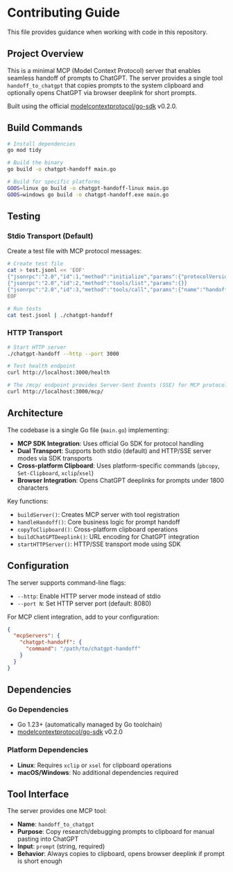 # Contributing Guide

This file provides guidance when working with code in this repository.

## Project Overview

This is a minimal MCP (Model Context Protocol) server that enables seamless handoff of prompts to ChatGPT. The server provides a single tool `handoff_to_chatgpt` that copies prompts to the system clipboard and optionally opens ChatGPT via browser deeplink for short prompts.

Built using the official [modelcontextprotocol/go-sdk](https://github.com/modelcontextprotocol/go-sdk) v0.2.0.

## Build Commands

```bash
# Install dependencies
go mod tidy

# Build the binary
go build -o chatgpt-handoff main.go

# Build for specific platforms
GOOS=linux go build -o chatgpt-handoff-linux main.go
GOOS=windows go build -o chatgpt-handoff.exe main.go
```

## Testing

### Stdio Transport (Default)

Create a test file with MCP protocol messages:

```bash
# Create test file
cat > test.jsonl << 'EOF'
{"jsonrpc":"2.0","id":1,"method":"initialize","params":{"protocolVersion":"2025-06-18","clientInfo":{"name":"test","version":"1.0"}}}
{"jsonrpc":"2.0","id":2,"method":"tools/list","params":{}}
{"jsonrpc":"2.0","id":3,"method":"tools/call","params":{"name":"handoff_to_chatgpt","arguments":{"prompt":"Test research prompt"}}}
EOF

# Run tests
cat test.jsonl | ./chatgpt-handoff
```

### HTTP Transport

```bash
# Start HTTP server
./chatgpt-handoff --http --port 3000

# Test health endpoint
curl http://localhost:3000/health

# The /mcp/ endpoint provides Server-Sent Events (SSE) for MCP protocol communication
curl http://localhost:3000/mcp/
```

## Architecture

The codebase is a single Go file (`main.go`) implementing:

- **MCP SDK Integration**: Uses official Go SDK for protocol handling
- **Dual Transport**: Supports both stdio (default) and HTTP/SSE server modes via SDK transports
- **Cross-platform Clipboard**: Uses platform-specific commands (`pbcopy`, `Set-Clipboard`, `xclip`/`xsel`)
- **Browser Integration**: Opens ChatGPT deeplinks for prompts under 1800 characters

Key functions:
- `buildServer()`: Creates MCP server with tool registration
- `handleHandoff()`: Core business logic for prompt handoff
- `copyToClipboard()`: Cross-platform clipboard operations
- `buildChatGPTDeeplink()`: URL encoding for ChatGPT integration
- `startHTTPServer()`: HTTP/SSE transport mode using SDK

## Configuration

The server supports command-line flags:
- `--http`: Enable HTTP server mode instead of stdio
- `--port N`: Set HTTP server port (default: 8080)

For MCP client integration, add to your configuration:
```json
{
  "mcpServers": {
    "chatgpt-handoff": {
      "command": "/path/to/chatgpt-handoff"
    }
  }
}
```

## Dependencies

### Go Dependencies
- Go 1.23+ (automatically managed by Go toolchain)
- [modelcontextprotocol/go-sdk](https://github.com/modelcontextprotocol/go-sdk) v0.2.0

### Platform Dependencies
- **Linux**: Requires `xclip` or `xsel` for clipboard operations
- **macOS/Windows**: No additional dependencies required

## Tool Interface

The server provides one MCP tool:
- **Name**: `handoff_to_chatgpt`
- **Purpose**: Copy research/debugging prompts to clipboard for manual pasting into ChatGPT
- **Input**: `prompt` (string, required)
- **Behavior**: Always copies to clipboard, opens browser deeplink if prompt is short enough